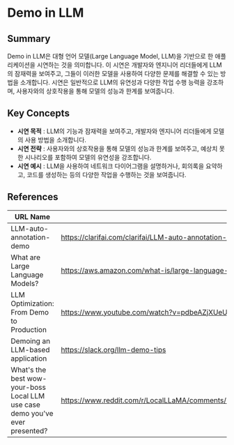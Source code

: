 # Demo in LLM

## Summary
Demo in LLM은 대형 언어 모델(Large Language Model, LLM)을 기반으로 한 애플리케이션을 시연하는 것을 의미합니다. 이 시연은 개발자와 엔지니어 리더들에게 LLM의 잠재력을 보여주고, 그들이 이러한 모델을 사용하여 다양한 문제를 해결할 수 있는 방법을 소개합니다. 시연은 일반적으로 LLM의 유연성과 다양한 작업 수행 능력을 강조하며, 사용자와의 상호작용을 통해 모델의 성능과 한계를 보여줍니다.

## Key Concepts
- **시연 목적** : LLM의 기능과 잠재력을 보여주고, 개발자와 엔지니어 리더들에게 모델의 사용 방법을 소개합니다.
- **시연 전략** : 사용자와의 상호작용을 통해 모델의 성능과 한계를 보여주고, 예상치 못한 시나리오를 포함하여 모델의 유연성을 강조합니다.
- **시연 예시** : LLM을 사용하여 네트워크 다이어그램을 설명하거나, 회의록을 요약하고, 코드를 생성하는 등의 다양한 작업을 수행하는 것을 보여줍니다.

## References
| URL Name | URL |
| --- | --- |
| LLM-auto-annotation-demo | https://clarifai.com/clarifai/LLM-auto-annotation-demo |
| What are Large Language Models? | https://aws.amazon.com/what-is/large-language-model/ |
| LLM Optimization: From Demo to Production | https://www.youtube.com/watch?v=pdbeAZjXUeU |
| Demoing an LLM-based application | https://slack.org/llm-demo-tips |
| What's the best wow-your-boss Local LLM use case demo you've ever presented? | https://www.reddit.com/r/LocalLLaMA/comments/1cspum0/whats_the_best_wowyourboss_local_llm_use_case/ |